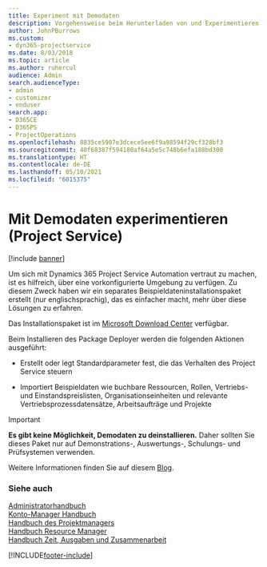```yaml
---
title: Experiment mit Demodaten
description: Vorgehensweise beim Herunterladen von und Experimentieren mit Demodaten für Project Service Automation.
author: JohnPBurrows
ms.custom:
- dyn365-projectservice
ms.date: 8/03/2018
ms.topic: article
ms.author: ruhercul
audience: Admin
search.audienceType:
- admin
- customizer
- enduser
search.app:
- D365CE
- D365PS
- ProjectOperations
ms.openlocfilehash: 8835ce5907e3dcece5ee6f9a98594f29cf328bf3
ms.sourcegitcommit: 40f68387f594180af64a5e5c748b6efa188bd300
ms.translationtype: HT
ms.contentlocale: de-DE
ms.lasthandoff: 05/10/2021
ms.locfileid: "6015375"
---
```

# <a name="experiment-with-demo-data-project-service"></a>Mit Demodaten experimentieren (Project Service)

[!include [banner](../includes/psa-now-project-operations.md)]

Um sich mit Dynamics 365 Project Service Automation vertraut zu machen, ist es hilfreich, über eine vorkonfigurierte Umgebung zu verfügen. Zu diesem Zweck haben wir ein separates Beispieldateninstallationspaket erstellt (nur englischsprachig), das es einfacher macht, mehr über diese Lösungen zu erfahren. 

Das Installationspaket ist im [Microsoft Download Center](https://go.microsoft.com/fwlink/?linkid=859966) verfügbar.  

Beim Installieren des Package Deployer werden die folgenden Aktionen ausgeführt: 
  
-   Erstellt oder legt Standardparameter fest, die das Verhalten des Project Service steuern  
  
-   Importiert Beispieldaten wie buchbare Ressourcen, Rollen, Vertriebs- und Einstandspreislisten, Organisationseinheiten und relevante Vertriebsprozessdatensätze, Arbeitsaufträge und Projekte    
  
> [!IMPORTANT]
> **Es gibt keine Möglichkeit, Demodaten zu deinstallieren.** Daher sollten Sie dieses Paket nur auf Demonstrations-, Auswertungs-, Schulungs- und Prüfsystemen verwenden.

Weitere Informationen finden Sie auf diesem [Blog](https://blogs.msdn.microsoft.com/crm/2017/10/24/microsoft-dynamics-365-for-field-service-and-project-service-automation-sample-data).





  
### <a name="see-also"></a>Siehe auch  
 [Administratorhandbuch](../psa/admin-guide.md)   
 [Konto-Manager Handbuch](../psa/account-manager-guide.md)   
 [Handbuch des Projektmanagers](../psa/project-manager-guide.md)   
 [Handbuch Resource Manager](../psa/resource-manager-guide.md)   
 [Handbuch Zeit, Ausgaben und Zusammenarbeit](../psa/time-expense-collaboration-guide.md)


[!INCLUDE[footer-include](../includes/footer-banner.md)]